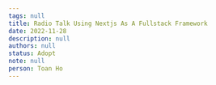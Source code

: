 ```yaml
---
tags: null
title: Radio Talk Using Nextjs As A Fullstack Framework
date: 2022-11-28
description: null
authors: null
status: Adopt
note: null
person: Toan Ho
---
```


